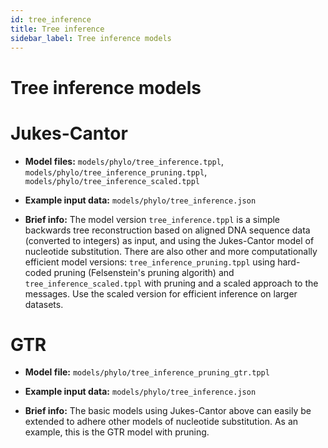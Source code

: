 ```yaml
---
id: tree_inference
title: Tree inference
sidebar_label: Tree inference models
---
```


# Tree inference models

# Jukes-Cantor

  - **Model files:** `models/phylo/tree_inference.tppl`, `models/phylo/tree_inference_pruning.tppl`, `models/phylo/tree_inference_scaled.tppl`

  - **Example input data:** `models/phylo/tree_inference.json`

  - **Brief info:** The model version `tree_inference.tppl` is a simple backwards tree reconstruction based on aligned DNA sequence data (converted to integers) as input, and using the Jukes-Cantor model of nucleotide substitution. There are also other and more computationally efficient model versions:  `tree_inference_pruning.tppl` using hard-coded pruning (Felsenstein's pruning algorith) and `tree_inference_scaled.tppl` with pruning and a scaled approach to the messages. Use the scaled version for efficient inference on larger datasets.

# GTR
  - **Model file:** `models/phylo/tree_inference_pruning_gtr.tppl`

  - **Example input data:** `models/phylo/tree_inference.json`

  - **Brief info:** The basic models using Jukes-Cantor above can easily be extended to adhere other models of nucleotide substitution. As an example, this is the GTR model with pruning.